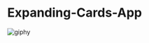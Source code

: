 # Expanding-Cards-App

![giphy](https://user-images.githubusercontent.com/48691866/145722062-8ad8740a-c8c9-4e7c-b796-77564f5db4a6.gif)
